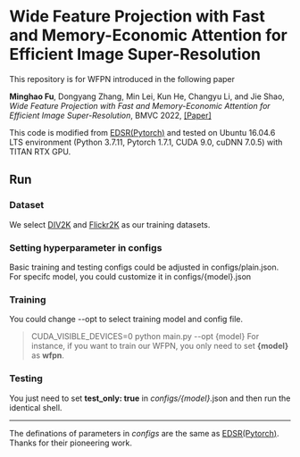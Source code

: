 # Wide Feature Projection with Fast and Memory-Economic Attention for Efficient Image Super-Resolution

This repository is for WFPN introduced in the following paper

**Minghao Fu**, Dongyang Zhang, Min Lei, Kun He, Changyu Li, and Jie Shao, *Wide Feature Projection with Fast and Memory-Economic Attention for Efficient Image Super-Resolution*, BMVC 2022, [[Paper]](...)

This code is modified from [EDSR(Pytorch)](https://github.com/sanghyun-son/EDSR-PyTorch) and tested on Ubuntu 16.04.6 LTS environment (Python 3.7.11, Pytorch 1.7.1, CUDA 9.0, cuDNN 7.0.5) with TITAN RTX GPU.

## Run

### Dataset
We select [DIV2K](https://data.vision.ee.ethz.ch/cvl/DIV2K/) and [Flickr2K](http://cv.snu.ac.kr/research/EDSR/Flickr2K.tar) as our training datasets.

### Setting hyperparameter in configs
Basic training and testing configs could be adjusted in configs/plain.json. For specifc model, you could customize it in configs/{model}.json

### Training
You could change --opt to select training model and config file.
> CUDA_VISIBLE_DEVICES=0 python main.py --opt {model}
For instance, if you want to train our WFPN, you only need to set **{model}** as **wfpn**.

### Testing
You just need to set **test_only: true** in *configs/{model}*.json and then run the identical shell.

---
The definations of parameters in *configs* are the same as [EDSR(Pytorch)](https://github.com/sanghyun-son/EDSR-PyTorch). Thanks for their pioneering work.





